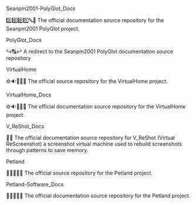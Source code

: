 
Seanpm2001-PolyGlot_Docs

2️⃣️0️⃣️0️⃣️1️⃣️🔤️📖️ The official documentation source repository for the Seanpm2001 PolyGlot project.
 
PolyGlot_Docs

↪️🔠️↩️ A redirect to the Seanpm2001 PolyGlot documentation source repository

VirtualHome

⚙️🔉️🤖️🏡️💾️ The official source repository for the VirtualHome project.

VirtualHome_Docs

⚙️🔉️🤖️🏡️📖️ The official documentation source repository for the VirtualHome project.

V_ReShot_Docs

📸️📖️ The official documentation source repository for V_ReShot (Virtual ReScreenshot) a screenshot virtual machine used to rebuild screenshots through patterns to save memory. 

Petland

🐾️🦃️🐔️🦎️💾️ The official source repository for the Petland project.

Petland-Software_Docs

🐾️🦃️🐔️🦎️📖️ The official documentation source repository for the Petland project.

